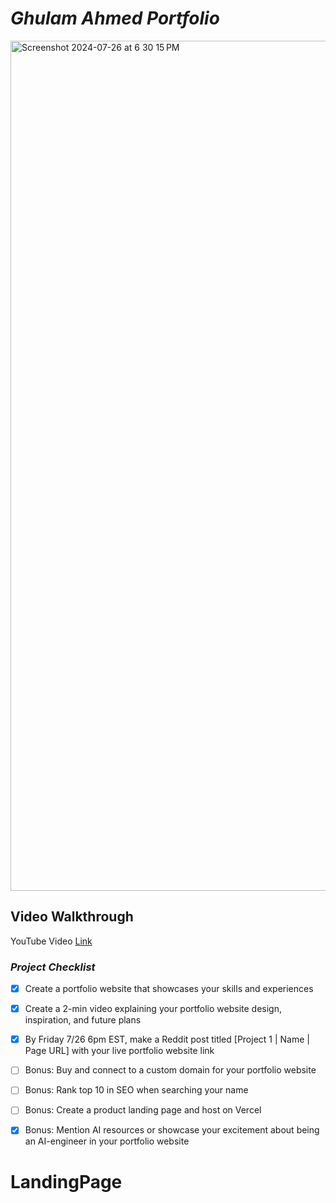 # _Ghulam Ahmed Portfolio_


<img width="1360" alt="Screenshot 2024-07-26 at 6 30 15 PM" src="https://github.com/user-attachments/assets/9e8b9447-b349-45e4-bc4b-b121cb2927fb">

## Video Walkthrough
YouTube Video [Link](https://youtu.be/8H3YIlV9Ytg)


### _Project Checklist_

- [x] Create a portfolio website that showcases your skills and experiences

- [x] Create a 2-min video explaining your portfolio website design, inspiration, and future plans

- [x] By Friday 7/26 6pm EST, make a Reddit post titled [Project 1 | Name | Page URL] with your live portfolio website link

- [ ] Bonus: Buy and connect to a custom domain for your portfolio website

- [ ] Bonus: Rank top 10 in SEO when searching your name

- [ ] Bonus: Create a product landing page and host on Vercel

- [x] Bonus: Mention AI resources or showcase your excitement about being an AI-engineer in your portfolio website
# LandingPage
